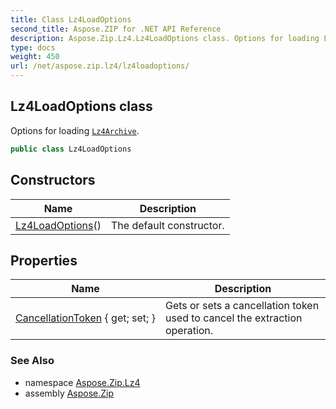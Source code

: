 ```yaml
---
title: Class Lz4LoadOptions
second_title: Aspose.ZIP for .NET API Reference
description: Aspose.Zip.Lz4.Lz4LoadOptions class. Options for loading Lz4Archive
type: docs
weight: 450
url: /net/aspose.zip.lz4/lz4loadoptions/
---
```

## Lz4LoadOptions class

Options for loading [`Lz4Archive`](../lz4archive/).

```csharp
public class Lz4LoadOptions
```

## Constructors

| Name | Description |
| --- | --- |
| [Lz4LoadOptions](lz4loadoptions/)() | The default constructor. |

## Properties

| Name | Description |
| --- | --- |
| [CancellationToken](../../aspose.zip.lz4/lz4loadoptions/cancellationtoken/) { get; set; } | Gets or sets a cancellation token used to cancel the extraction operation. |

### See Also

* namespace [Aspose.Zip.Lz4](../../aspose.zip.lz4/)
* assembly [Aspose.Zip](../../)


